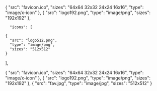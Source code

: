  {
      "src": "favicon.ico",
      "sizes": "64x64 32x32 24x24 16x16",
      "type": "image/x-icon"
    },
    {
      "src": "logo192.png",
      "type": "image/png",
      "sizes": "192x192"
    },



      "icons": [
   
    {
      "src": "logo512.png",
      "type": "image/png",
      "sizes": "512x512"
    }
  ],


















   {
      "src": "favicon.ico",
      "sizes": "64x64 32x32 24x24 16x16",
      "type": "image/x-icon"
    },
    {
      "src": "logo192.png",
      "type": "image/png",
      "sizes": "192x192"
    },
    {
      "src": "fav.jpg",
      "type": "image/jpg",
      "sizes": "512x512"
    }